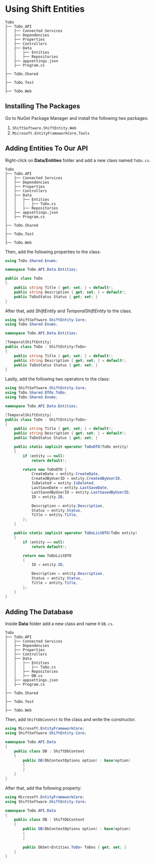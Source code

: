 # Using Shift Entities

``` hl_lines="2"
ToDo
├── ToDo.API
│   ├── Connected Services
│   ├── Dependencies
│   ├── Properties
│   ├── Controllers
│   ├── Data
│   │   ├── Entities
│   │   ├── Repositories
│   ├── appsettings.json
│   ├── Program.cs
│
├── ToDo.Shared
│
├── ToDo.Test
│
├── ToDo.Web
```

## Installing The Packages

Go to NuGet Package Manager and install the following two packages:

1. ``ShiftSoftware.ShiftEntity.Web``
2. ``Microsoft.EntityFrameworkCore.Tools``

## Adding Entities To Our API

Right-click on **Data/Entities** folder and add a new class named ``ToDo.cs``.

``` hl_lines="9"
ToDo
├── ToDo.API
│   ├── Connected Services
│   ├── Dependencies
│   ├── Properties
│   ├── Controllers
│   ├── Data
│   │   ├── Entities
│   │   │   ├── ToDo.cs
│   │   ├── Repositories
│   ├── appsettings.json
│   ├── Program.cs
│
├── ToDo.Shared
│
├── ToDo.Test
│
├── ToDo.Web
```

Then, add the following properties to the class:

``` cs hl_lines="7-9"
using ToDo.Shared.Enums;

namespace ToDo.API.Data.Entities;

public class ToDo
{
    public string Title { get; set; } = default!;
    public string Description { get; set; } = default!;
    public ToDoStatus Status { get; set; }
}
```

After that, add *ShiftEntity* and *TemporalShiftEntity* to the class.

``` cs hl_lines="6-7"
using ShiftSoftware.ShiftEntity.Core;
using ToDo.Shared.Enums;

namespace ToDo.API.Data.Entities;

[TemporalShiftEntity]
public class ToDo : ShiftEntity<ToDo>
{
    public string Title { get; set; } = default!;
    public string Description { get; set; } = default!;
    public ToDoStatus Status { get; set; }
}
```

Lastly, add the following two operators to the class:

``` cs hl_lines="14-31 33-46"
using ShiftSoftware.ShiftEntity.Core;
using ToDo.Shared.DTOs.ToDo;
using ToDo.Shared.Enums;

namespace ToDo.API.Data.Entities;

[TemporalShiftEntity]
public class ToDo : ShiftEntity<ToDo>
{
    public string Title { get; set; } = default!;
    public string Description { get; set; } = default!;
    public ToDoStatus Status { get; set; }

    public static implicit operator ToDoDTO(ToDo entity)
    {
        if (entity == null)
            return default!;

        return new ToDoDTO {
            CreateDate = entity.CreateDate,
            CreatedByUserID = entity.CreatedByUserID,
            IsDeleted = entity.IsDeleted,
            LastSaveDate = entity.LastSaveDate,
            LastSavedByUserID = entity.LastSavedByUserID,
            ID = entity.ID,

            Description = entity.Description,
            Status = entity.Status,
            Title = entity.Title,
        };
    }

    public static implicit operator ToDoListDTO(ToDo entity)
    {
        if (entity == null)
            return default!;

        return new ToDoListDTO
        {
            ID = entity.ID,

            Description = entity.Description,
            Status = entity.Status,
            Title = entity.Title,
        };
    }
}
```

## Adding The Database

Inside **Data** folder add a new class and name it ``DB.cs``.

``` hl_lines="11"
ToDo
├── ToDo.API
│   ├── Connected Services
│   ├── Dependencies
│   ├── Properties
│   ├── Controllers
│   ├── Data
│   │   ├── Entities
│   │   │   ├── ToDo.cs
│   │   ├── Repositories
│   │   ├── DB.cs
│   ├── appsettings.json
│   ├── Program.cs
│
├── ToDo.Shared
│
├── ToDo.Test
│
├── ToDo.Web
```

Then, add ``ShiftDbConetxt`` to the class and write the constructor.

``` cs hl_lines="6 8-10"
using Microsoft.EntityFrameworkCore;
using ShiftSoftware.ShiftEntity.Core;

namespace ToDo.API.Data
{
    public class DB : ShiftDbContext
    {
        public DB(DbContextOptions option) : base(option)
        {
        }
    }
}
```

After that, add the following property:

``` cs hl_lines="12"
using Microsoft.EntityFrameworkCore;
using ShiftSoftware.ShiftEntity.Core;

namespace ToDo.API.Data
{
    public class DB : ShiftDbContext
    {
        public DB(DbContextOptions option) : base(option)
        {
        }
        
        public DbSet<Entities.ToDo> ToDos { get; set; }
    }
}
```